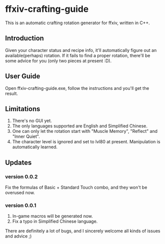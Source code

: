 # ffxiv-crafting-guide
This is an automatic crafting rotation generator for ffxiv, written in C++.

## Introduction
Given your character status and recipe info, it'll automatically figure out an available(perhaps) rotation.
If it fails to find a proper rotation, there'll be some advice for you (only two pieces at present :D).

## User Guide
Open ffxiv-crafting-guide.exe, follow the instructions and you'll get the result.

## Limitations
1. There's no GUI yet.
2. The only languages supported are English and Simplified Chinese.
3. One can only let the rotation start with "Muscle Memory", "Reflect" and "Inner Quiet".
4. The character level is ignored and set to lvl80 at present. Manipulation is automatically learned.

## Updates
### version 0.0.2
Fix the formulas of Basic + Standard Touch combo, and they won't be overused now.

### version 0.0.1
1. In-game macros will be generated now.
2. Fix a typo in Simplified Chinese language.

There are definitely a lot of bugs, and I sincerely welcome all kinds of issues and advice ;)
